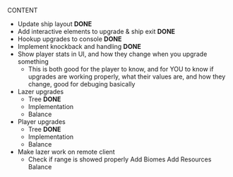 CONTENT
- Update ship layout **DONE**
- Add interactive elements to upgrade & ship exit **DONE**
- Hookup upgrades to console **DONE**
- Implement knockback and handling **DONE**
- Show player stats in UI, and how they change when you upgrade something
	- This is both good for the player to know, and for YOU to know if upgrades are working properly, what their values are, and how they change, good for debuging basically
- Lazer upgrades 
	- Tree **DONE**
	- Implementation
	- Balance
- Player upgrades
	- Tree **DONE**
	- Implementation
	- Balance
- Make lazer work on remote client
	- Check if range is showed properly 
Add Biomes
Add Resources
Balance